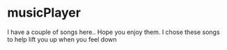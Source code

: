 # musicPlayer
I have a couple of songs here.. Hope you enjoy them. I chose these songs to help lift you up when you feel down 
